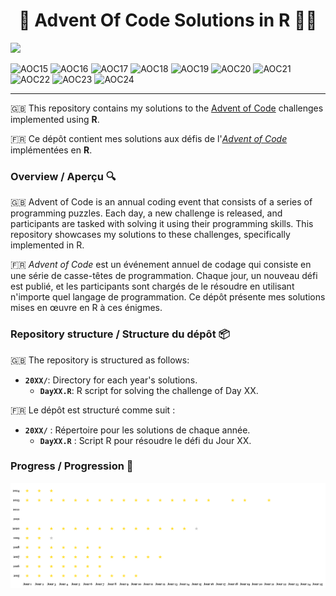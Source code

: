 <h1 align="center"> 🎄 Advent Of Code Solutions in R 🎅🏼 </h1>

[![](https://www.codefactor.io/repository/github/jeandupin/aoc/badge)](https://www.codefactor.io/repository/github/jeandupin/aoc)

![AOC15](https://img.shields.io/badge/AOC%202015%20%E2%AD%90%EF%B8%8F-20%2F50-%23fa887b)
![AOC16](https://img.shields.io/badge/AOC%202016%20%E2%AD%90%EF%B8%8F-14%2F50-%23f54c6b)
![AOC17](https://img.shields.io/badge/AOC%202017%20%E2%AD%90%EF%B8%8F-24%2F50-%23fa887b)
![AOC18](https://img.shields.io/badge/AOC%202018%20%E2%AD%90%EF%B8%8F-13%2F50-%23f54c6b)
![AOC19](https://img.shields.io/badge/AOC%202019%20%E2%AD%90%EF%B8%8F-05%2F50-%23c0214f)
![AOC20](https://img.shields.io/badge/AOC%202020%20%E2%AD%90%EF%B8%8F-29%2F50-%23fa887b)
![AOC21](https://img.shields.io/badge/AOC%202021%20%E2%AD%90%EF%B8%8F-00%2F50-%23c0214f)
![AOC22](https://img.shields.io/badge/AOC%202022%20%E2%AD%90%EF%B8%8F-00%2F50-%23c0214f)
![AOC23](https://img.shields.io/badge/AOC%202023%20%E2%AD%90%EF%B8%8F-38%2F50-%23a0cc79)
![AOC24](https://img.shields.io/badge/AOC%202024%20%E2%AD%90%EF%B8%8F-06%2F50-%23c0214f)

----

🇬🇧 This repository contains my solutions to the [Advent of Code](https://adventofcode.com) challenges implemented using **R**.

🇫🇷 Ce dépôt contient mes solutions aux défis de l'[*Advent of Code*](https://adventofcode.com) implémentées en **R**.

### Overview / Aperçu 🔍

🇬🇧 Advent of Code is an annual coding event that consists of a series of programming puzzles. Each day, a new challenge is released, and participants are tasked with solving it using their programming skills. This repository showcases my solutions to these challenges, specifically implemented in R.

🇫🇷 *Advent of Code* est un événement annuel de codage qui consiste en une série de casse-têtes de programmation. Chaque jour, un nouveau défi est publié, et les participants sont chargés de le résoudre en utilisant n'importe quel langage de programmation. Ce dépôt présente mes solutions mises en œuvre en R à ces énigmes.

### Repository structure / Structure du dépôt 📦

🇬🇧 The repository is structured as follows:

-   **`20XX/`**: Directory for each year's solutions.
    -   **`DayXX.R`**: R script for solving the challenge of Day XX.

🇫🇷 Le dépôt est structuré comme suit :

-   **`20XX/`** : Répertoire pour les solutions de chaque année.
    -   **`DayXX.R`** : Script R pour résoudre le défi du Jour XX.

### Progress / Progression 🚀

![](progression.png)
